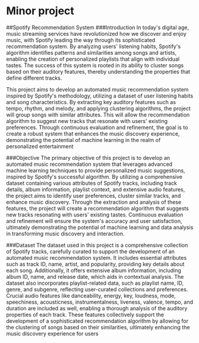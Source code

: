 # Minor project
##Spotify Recommendation System
###Introduction
In today's digital age, music streaming services have revolutionized how we discover and enjoy music, with Spotify leading the way through its sophisticated recommendation system. By analyzing users' listening habits, Spotify's algorithm identifies patterns and similarities among songs and artists, enabling the creation of personalized playlists that align with individual tastes. The success of this system is rooted in its ability to cluster songs based on their auditory features, thereby understanding the properties that define different tracks.

This project aims to develop an automated music recommendation system inspired by Spotify's methodology, utilizing a dataset of user listening habits and song characteristics. By extracting key auditory features such as tempo, rhythm, and melody, and applying clustering algorithms, the project will group songs with similar attributes. This will allow the recommendation algorithm to suggest new tracks that resonate with users' existing preferences. Through continuous evaluation and refinement, the goal is to create a robust system that enhances the music discovery experience, demonstrating the potential of machine learning in the realm of personalized entertainment

###Objective
The primary objective of this project is to develop an automated music recommendation system that leverages advanced machine learning techniques to provide personalized music suggestions, inspired by Spotify's successful algorithm. By utilizing a comprehensive dataset containing various attributes of Spotify tracks, including track details, album information, playlist context, and extensive audio features, the project aims to identify user preferences, cluster similar tracks, and enhance music discovery. Through the extraction and analysis of these features, the project will create a recommendation algorithm that suggests new tracks resonating with users' existing tastes. Continuous evaluation and refinement will ensure the system's accuracy and user satisfaction, ultimately demonstrating the potential of machine learning and data analysis in transforming music discovery and interaction.

###Dataset
The dataset used in this project is a comprehensive collection of Spotify tracks, carefully curated to support the development of an automated music recommendation system. It includes essential attributes such as track ID, name, artist, and popularity, providing key details about each song. Additionally, it offers extensive album information, including album ID, name, and release date, which aids in contextual analysis. The dataset also incorporates playlist-related data, such as playlist name, ID, genre, and subgenre, reflecting user-curated collections and preferences. Crucial audio features like danceability, energy, key, loudness, mode, speechiness, acousticness, instrumentalness, liveness, valence, tempo, and duration are included as well, enabling a thorough analysis of the auditory properties of each track. These features collectively support the development of a sophisticated recommendation algorithm by allowing for the clustering of songs based on their similarities, ultimately enhancing the music discovery experience for users
